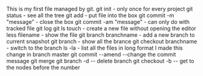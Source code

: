 This is my first file managed by git.
git init - only once for every project
git status - see all the tree
git add - put file into the box
git commit -m "message" - close the box
git commit -am "message" - can only do with tracked file
git log
git ls
touch - create a new file without opening the editor
less filename - show the file
git branch branchname - add a new branch to current snapshot
git branch - show all the brance
git checkout branchname - switch to the branch
ls -la - list all the files in long format
I made this change in branch master
git commit --amend --change the commit message
git merge 
git branch -d -- delete branch
git checkout -b <number> -- get to the nodes before the number
